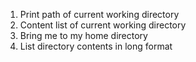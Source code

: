 1. Print path of current working directory
2. Content list of current working directory
3. Bring me to my home directory
4. List directory contents in long format
